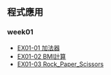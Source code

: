 ## 程式應⽤

### week01
+ [EX01-01 加法器](EX01_01_加法器.ipynb)
+ [EX01-02 BMI計算](EX01_02_BMI_計算_.ipynb)
+ [EX01-03 Rock_Paper_Scissors](EX01_03_Rock_Paper_Scissors_.ipynb)

